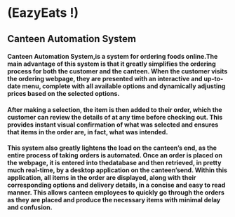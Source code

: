 # (EazyEats !)
## Canteen Automation System 

#### Canteen Automation System,is a system for ordering foods online.The main advantage of this system is that it greatly simplifies the ordering process for both the customer and the canteen. When the customer visits the ordering webpage, they are presented with an interactive and up-to-date menu, complete with all available options and dynamically adjusting prices based on the selected options. 
#### After making a selection, the item is then added to their order, which the customer can review the details of at any time before checking out. This provides instant visual confirmation of what was selected and ensures that items in the order are, in fact, what was intended.
#### This system also greatly lightens the load on the canteen’s end, as the entire process of taking orders is automated. Once an order is placed on the webpage, it is entered into thedatabase and then retrieved, in pretty much real-time, by a desktop application on the canteen’send. Within this application, all items in the order are displayed, along with their corresponding options and delivery details, in a concise and easy to read manner. This allows canteen employees to quickly go through the orders as they are placed and produce the necessary items with minimal delay and confusion.
